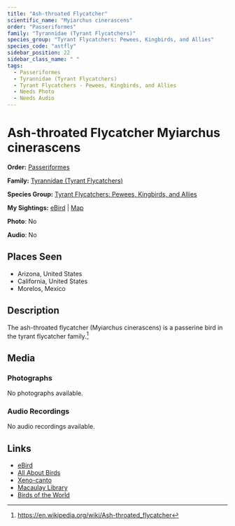 ```yaml
---
title: "Ash-throated Flycatcher"
scientific_name: "Myiarchus cinerascens"
order: "Passeriformes"
family: "Tyrannidae (Tyrant Flycatchers)"
species_group: "Tyrant Flycatchers: Pewees, Kingbirds, and Allies"
species_code: "astfly"
sidebar_position: 22
sidebar_class_name: " "
tags: 
  - Passeriformes
  - Tyrannidae (Tyrant Flycatchers)
  - Tyrant Flycatchers - Pewees, Kingbirds, and Allies
  - Needs Photo
  - Needs Audio
---
```


# Ash-throated Flycatcher <span className='sci_name'>Myiarchus cinerascens</span>

**Order:** [Passeriformes](/tags/passeriformes)

**Family:** [Tyrannidae (Tyrant Flycatchers)](/tags/tyrannidae-tyrant-flycatchers)

**Species Group:** [Tyrant Flycatchers: Pewees, Kingbirds, and Allies](/tags/tyrant-flycatchers-pewees-kingbirds-and-allies)

**My Sightings:** [eBird](https://ebird.org/lifelist?r=world&time=life&spp=astfly) | [Map](/map?species_code=astfly)

**Photo**: No 

**Audio**: No

## Places Seen

* Arizona, United States
* California, United States
* Morelos, Mexico

## Description
The ash-throated flycatcher (Myiarchus cinerascens) is a passerine bird in the tyrant flycatcher family.[^1]

[^1]: https://en.wikipedia.org/wiki/Ash-throated_flycatcher

## Media
### Photographs
No photographs available.

### Audio Recordings
No audio recordings available.

## Links
* [eBird](https://ebird.org/species/astfly) 
* [All About Birds](https://www.allaboutbirds.org/guide/astfly) 
* [Xeno-canto](https://www.xeno-canto.org/species/myiarchus-cinerascens) 
* [Macaulay Library](https://search.macaulaylibrary.org/catalog?taxonCode=astfly&sort=rating_rank_desc)
* [Birds of the World](https://birdsoftheworld.org/bow/species/astfly)
